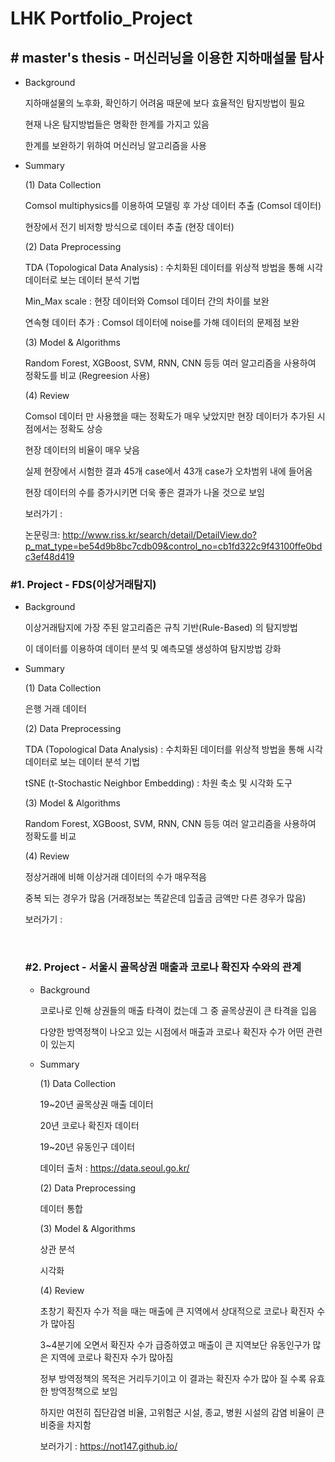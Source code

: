 # LHK Portfolio_Project

## # master's thesis - 머신러닝을 이용한 지하매설물 탐사

* Background

  지하매설물의 노후화, 확인하기 어려움 때문에 보다 효율적인 탐지방법이 필요

  현재 나온 탐지방법들은 명확한 한계를 가지고 있음

  한계를 보완하기 위하여 머신러닝 알고리즘을 사용



- Summary

  (1) Data Collection

   Comsol multiphysics를 이용하여 모델링 후 가상 데이터 추출 (Comsol 데이터)

   현장에서 전기 비저항 방식으로 데이터 추출 (현장 데이터)

  

  (2) Data Preprocessing

   TDA (Topological Data Analysis) : 수치화된 데이터를 위상적 방법을 통해 시각 데이터로 보는 데이터 분석 기법

   Min_Max scale : 현장 데이터와 Comsol 데이터 간의 차이를 보완

   연속형 데이터 추가 : Comsol 데이터에 noise를 가해 데이터의 문제점 보완

  

  (3) Model & Algorithms

   Random Forest, XGBoost, SVM, RNN, CNN 등등 여러 알고리즘을 사용하여 정확도를 비교 (Regreesion 사용)

  

  (4) Review

   Comsol 데이터 만 사용했을 때는 정확도가 매우 낮았지만 현장 데이터가 추가된 시점에서는 정확도 상승

   현장 데이터의 비율이 매우 낮음

   실제 현장에서 시험한 결과 45개 case에서 43개 case가 오차범위 내에 들어옴

   현장 데이터의 수를 증가시키면 더욱 좋은 결과가 나올 것으로 보임

  

  보러가기 : 

  논문링크:  http://www.riss.kr/search/detail/DetailView.do?p_mat_type=be54d9b8bc7cdb09&control_no=cb1fd322c9f43100ffe0bdc3ef48d419

### #1. Project - FDS(이상거래탐지)

* Background

  이상거래탐지에 가장 주된 알고리즘은 규칙 기반(Rule-Based) 의 탐지방법

  이 데이터를 이용하여 데이터 분석 및 예측모델 생성하여 탐지방법 강화



* Summary

  (1) Data Collection

   은행 거래 데이터

  

  (2) Data Preprocessing

   TDA (Topological Data Analysis) : 수치화된 데이터를 위상적 방법을 통해 시각 데이터로 보는 데이터 분석 기법

   tSNE (t-Stochastic Neighbor Embedding) : 차원 축소 및 시각화 도구

  

  (3) Model & Algorithms

   Random Forest, XGBoost, SVM, RNN, CNN 등등 여러 알고리즘을 사용하여 정확도를 비교

  

  (4) Review

   정상거래에 비해 이상거래 데이터의 수가 매우적음

   중복 되는 경우가 많음 (거래정보는 똑같은데 입출금 금액만 다른 경우가 많음)

  

  보러가기 : 

  ​	

  ### #2. Project - 서울시 골목상권 매출과 코로나 확진자 수와의 관계

  

  * Background

    코로나로 인해 상권들의 매출 타격이 컸는데 그 중 골목상권이 큰 타격을 입음

    다양한 방역정책이 나오고 있는 시점에서 매출과 코로나 확진자 수가 어떤 관련이 있는지 

    

  * Summary

    (1) Data Collection

     19~20년 골목상권 매출 데이터

     20년 코로나 확진자 데이터

     19~20년 유동인구 데이터

    데이터 출처 : https://data.seoul.go.kr/

    

    (2) Data Preprocessing

     데이터 통합

    

    (3) Model & Algorithms

     상관 분석

     시각화

    

    (4) Review

     초창기 확진자 수가 적을 때는 매출에 큰 지역에서 상대적으로 코로나 확진자 수가 많아짐

     3~4분기에 오면서 확진자 수가 급증하였고 매출이 큰 지역보단 유동인구가 많은 지역에 코로나 확진자 수가 많아짐

     정부 방역정책의 목적은 거리두기이고 이 결과는 확진자 수가 많아 질 수록 유효한 방역정책으로 보임

     하지만 여전히 집단감염 비율, 고위험군 시설, 종교, 병원 시설의 감염 비율이 큰 비중을 차지함

    

    보러가기 :  https://not147.github.io/


